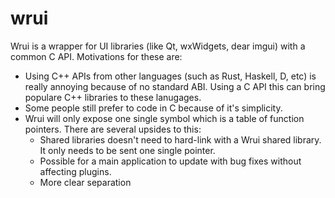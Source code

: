 # wrui

Wrui is a wrapper for UI libraries (like Qt, wxWidgets, dear imgui) with a common C API. Motivations for these are:

* Using C++ APIs from other languages (such as Rust, Haskell, D, etc) is really annoying because of no standard ABI. Using a C API this can bring populare C++ libraries to these lanugages.
* Some people still prefer to code in C because of it's simplicity.
* Wrui will only expose one single symbol which is a table of function pointers. There are several upsides to this: 
	* Shared libraries doesn't need to hard-link with a Wrui shared library. It only needs to be sent one single pointer.
	* Possible for a main application to update with bug fixes without affecting plugins.
	* More clear separation
